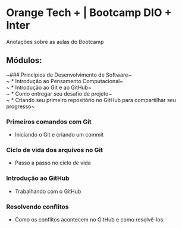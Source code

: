 # Orange Tech + | Bootcamp DIO + Inter
Anotações sobre as aulas do Bootcamp 

## Módulos:
~### Princípios de Desenvolvimento de Software~  
~ * Introdução ao Pensamento Computacional~  
~ * Introdução ao Git e ao GitHub~  
~ * Como entregar seu desafio de projeto~  
~ * Criando seu primeiro repositório no GitHub para compartilhar seu progresso~ 

### Primeiros comandos com Git
* Iniciando o Git e criando um commit
### Ciclo de vida dos arquivos no Git
* Passo a passo no ciclo de vida
### Introdução ao GitHub
* Trabalhando com o GitHub
### Resolvendo conflitos
* Como os conflitos acontecem no GitHub e como resolvê-los
